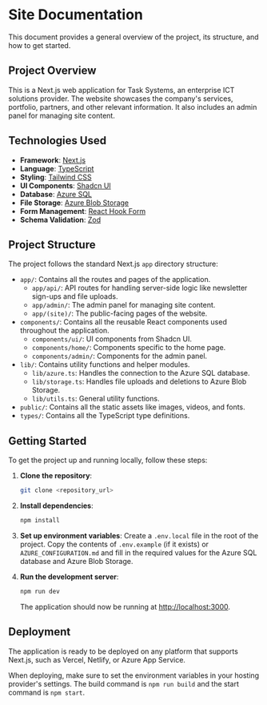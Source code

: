 # Site Documentation

This document provides a general overview of the project, its structure, and how to get started.

## Project Overview

This is a Next.js web application for Task Systems, an enterprise ICT solutions provider. The website showcases the company's services, portfolio, partners, and other relevant information. It also includes an admin panel for managing site content.

## Technologies Used

*   **Framework**: [Next.js](https://nextjs.org/)
*   **Language**: [TypeScript](https://www.typescriptlang.org/)
*   **Styling**: [Tailwind CSS](https://tailwindcss.com/)
*   **UI Components**: [Shadcn UI](https://ui.shadcn.com/)
*   **Database**: [Azure SQL](https://azure.microsoft.com/en-us/products/azure-sql/database/)
*   **File Storage**: [Azure Blob Storage](https://azure.microsoft.com/en-us/products/storage/blobs)
*   **Form Management**: [React Hook Form](https://react-hook-form.com/)
*   **Schema Validation**: [Zod](https://zod.dev/)

## Project Structure

The project follows the standard Next.js `app` directory structure:

*   `app/`: Contains all the routes and pages of the application.
    *   `app/api/`: API routes for handling server-side logic like newsletter sign-ups and file uploads.
    *   `app/admin/`: The admin panel for managing site content.
    *   `app/(site)/`: The public-facing pages of the website.
*   `components/`: Contains all the reusable React components used throughout the application.
    *   `components/ui/`: UI components from Shadcn UI.
    *   `components/home/`: Components specific to the home page.
    *   `components/admin/`: Components for the admin panel.
*   `lib/`: Contains utility functions and helper modules.
    *   `lib/azure.ts`: Handles the connection to the Azure SQL database.
    *   `lib/storage.ts`: Handles file uploads and deletions to Azure Blob Storage.
    *   `lib/utils.ts`: General utility functions.
*   `public/`: Contains all the static assets like images, videos, and fonts.
*   `types/`: Contains all the TypeScript type definitions.

## Getting Started

To get the project up and running locally, follow these steps:

1.  **Clone the repository**:
    ```bash
    git clone <repository_url>
    ```

2.  **Install dependencies**:
    ```bash
    npm install
    ```

3.  **Set up environment variables**:
    Create a `.env.local` file in the root of the project. Copy the contents of `.env.example` (if it exists) or `AZURE_CONFIGURATION.md` and fill in the required values for the Azure SQL database and Azure Blob Storage.

4.  **Run the development server**:
    ```bash
    npm run dev
    ```

    The application should now be running at [http://localhost:3000](http://localhost:3000).

## Deployment

The application is ready to be deployed on any platform that supports Next.js, such as Vercel, Netlify, or Azure App Service.

When deploying, make sure to set the environment variables in your hosting provider's settings. The build command is `npm run build` and the start command is `npm start`.
